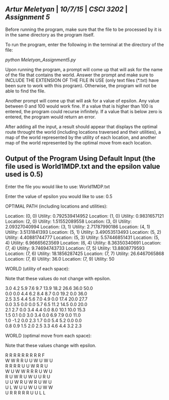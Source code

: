 _**Artur Meletyan**_ | _**10/7/15**_ | _**CSCI 3202**_ | _**Assignment 5**_
-
Before running the program, make sure that the file to be processed by it is in the same directory as the program itself.

To run the program, enter the following in the terminal at the directory of the file:

_python Meletyan_Assignment5.py_

Upon running the program, a prompt will come up that will ask for the name of the file that contains the world.  Answer the
prompt and make sure to INCLUDE THE EXTENSION OF THE FILE IN USE (only text files (*.txt) have been sure to work with this
program).  Otherwise, the program will not be able to find the file.

Another prompt will come up that will ask for a value of epsilon.  Any value between 0 and 100 would work fine.  If a value that
is higher than 100 is entered, the program could recurse infinitely.  If a value that is below zero is entered, the program would return an error.

After adding all the input, a result should appear that displays the optimal route throught the world (including locations
traversed and their utilities), a map of the world represented by the utility of each location, and another map of the world 
represented by the optimal move from each location.

**Output of the Program Using Default Input (the file used is World1MDP.txt and the epsilon value used is 0.5)**
-
Enter the file you would like to use: World1MDP.txt

Enter the value of epsilon you would like to use: 0.5

OPTIMAL PATH (including locations and utilities):

Location:  (0, 0) Utility:  0.792539414952
Location:  (1, 0) Utility:  0.9831657121
Location:  (2, 0) Utility:  1.51552089558
Location:  (3, 0) Utility:  2.09327040994
Location:  (3, 1) Utility:  2.71787990186
Location:  (4, 1) Utility:  3.5131841393
Location:  (5, 1) Utility:  3.49053513493
Location:  (5, 2) Utility:  4.40881744777
Location:  (5, 3) Utility:  5.57446851431
Location:  (5, 4) Utility:  6.96665623569
Location:  (6, 4) Utility:  8.36350340691
Location:  (7, 4) Utility:  9.74694743733
Location:  (7, 5) Utility:  13.8808779593
Location:  (7, 6) Utility:  18.1856287425
Location:  (7, 7) Utility:  26.6467065868
Location:  (7, 8) Utility:  36.0
Location:  (7, 9) Utility:  50

WORLD (utility of each space):

Note that these values do not change with epsilon.

3.0 	 4.2 	 5.9 	 7.6 	 9.7 	 13.9 	 18.2 	 26.6 	 36.0 	 50.0 	 
0.0 	 0.0 	 4.4 	 6.2 	 8.4 	 8.7 	 0.0 	 19.2 	 0.0 	 36.0 	 
2.5 	 3.5 	 4.4 	 5.6 	 7.0 	 4.9 	 0.0 	 17.4 	 20.0 	 27.7 	 
0.0 	 3.5 	 0.0 	 0.0 	 5.7 	 6.5 	 11.2 	 14.5 	 0.0 	 20.0 	 
2.1 	 2.7 	 0.0 	 3.4 	 4.4 	 0.0 	 8.0 	 10.1 	 10.0 	 15.3 	 
1.5 	 0.1 	 0.0 	 3.0 	 3.4 	 0.0 	 6.9 	 7.9 	 0.0 	 11.0 	 
1.0 	 -1.2 	 0.0 	 2.3 	 1.7 	 0.0 	 5.4 	 5.2 	 0.0 	 0.0 	 
0.8 	 0.9 	 1.5 	 2.0 	 2.5 	 3.3 	 4.6 	 4.4 	 3.2 	 2.3 	 

WORLD (optimal move from each space):

Note that these values change with epsilon.

R 	 R 	 R 	 R 	 R 	 R 	 R 	 R 	 R 	 F 	 
W 	 W 	 R 	 R 	 U 	 U 	 W 	 U 	 W 	 U 	 
R 	 R 	 R 	 R 	 U 	 U 	 W 	 R 	 R 	 U 	 
W 	 U 	 W 	 W 	 R 	 R 	 R 	 U 	 W 	 U 	 
R 	 U 	 W 	 R 	 U 	 W 	 U 	 U 	 R 	 U 	 
U 	 U 	 W 	 R 	 U 	 W 	 R 	 U 	 W 	 U 	 
U 	 L 	 W 	 U 	 U 	 W 	 U 	 U 	 W 	 W 	 
U 	 R 	 R 	 R 	 R 	 R 	 U 	 U 	 L 	 L 	
